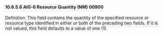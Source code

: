 #### 10.6.5.6 AIG-6 Resource Quantity (NM) 00900

Definition: This field contains the quantity of the specified resource or resource type identified in either or both of the preceding two fields. If it is not valued, this field defaults to a value of one (1).
